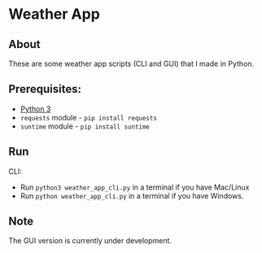 # Weather App

## About

These are some weather app scripts (CLI and GUI) that I made in Python.

## Prerequisites:

- [Python 3](https://www.python.org/downloads/)
- `requests` module - `pip install requests`
- `suntime` module - `pip install suntime`

## Run

CLI:

  - Run `python3 weather_app_cli.py` in a terminal if you have Mac/Linux
  - Run `python weather_app_cli.py` in a terminal if you have Windows.

## Note

The GUI version is currently under development.
